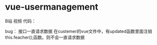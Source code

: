 # vue-usermanagement
B站 视频 代码：

bug： 接口一直请求数据
在custemer的vue文件中，有updated函数里面注销 this.feacher();函数。则不会一直请求数据

